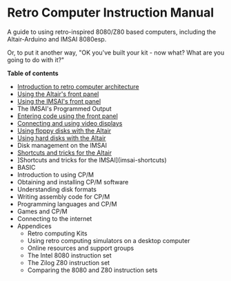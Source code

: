 
# Retro Computer Instruction Manual

A guide to using retro-inspired 8080/Z80 based computers, including the Altair-Arduino and IMSAI 8080esp.

Or, to put it another way, "OK you've built your kit - now what? What are you going to do with it?"

**Table of contents**

* [Introduction to retro computer architecture](architecture)
* [Using the Altair's front panel](altair_front_panel)
* [Using the IMSAI's front panel](imsai_front_panel)
* The IMSAI's Programmed Output
* [Entering code using the front panel](coding_with_front_panel)
* [Connecting and using video displays](video_displays)
* [Using floppy disks with the Altair](altair_floppy_MITS)
* [Using hard disks with the Altair](altair-hard)
* Disk management on the IMSAI
* [Shortcuts and tricks for the Altair](altair-shortcuts)
* ]Shortcuts and tricks for the IMSAI](imsai-shortcuts)
* BASIC
* Introduction to using CP/M
* Obtaining and installing CP/M software
* Understanding disk formats
* Writing assembly code for CP/M
* Programming languages and CP/M
* Games and CP/M
* Connecting to the internet
* Appendices
    - Retro computing Kits
    - Using retro computing simulators on a desktop computer
    - Online resources and support groups
    - The Intel 8080 instruction set
    - The Zilog Z80 instruction set
    - Comparing the 8080 and Z80 instruction sets

